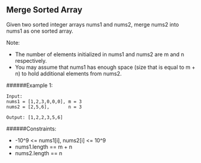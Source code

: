 ## Merge Sorted Array
Given two sorted integer arrays nums1 and nums2, merge nums2 into nums1 as one sorted array.

Note:
* The number of elements initialized in nums1 and nums2 are m and n respectively.
* You may assume that nums1 has enough space (size that is equal to m + n) to hold additional elements from nums2.


######Example 1:
```
Input:
nums1 = [1,2,3,0,0,0], m = 3
nums2 = [2,5,6],       n = 3

Output: [1,2,2,3,5,6]
```

######Constraints:
* -10^9 <= nums1[i], nums2[i] <= 10^9
* nums1.length == m + n
* nums2.length == n

